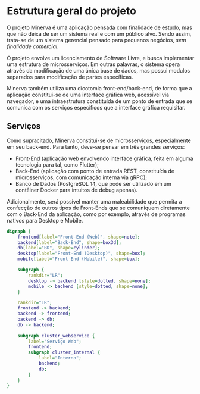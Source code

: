 # Estrutura geral do projeto

O projeto Minerva é uma aplicação pensada com finalidade de estudo, mas que
não deixa de ser um sistema real e com um público alvo. Sendo assim, trata-se
de um sistema gerencial pensado para pequenos negócios, *sem finalidade comercial*.

O projeto envolve um licenciamento de Software Livre, e busca implementar uma
estrutura de microsserviços. Em outras palavras, o sistema opera através da modificação
de uma única base de dados, mas possui modulos separados para modificação de partes
específicas.

Minerva também utiliza uma dicotomia front-end/back-end, de forma que a aplicação
constitui-se de uma interface gráfica web, acessível via navegador, e uma intraestrutura
constituída de um ponto de entrada que se comunica com os serviços específicos que
a interface gráfica requisitar.

## Serviços

Como supracitado, Minerva constitui-se de microsserviços, especialmente em seu back-end.
Para tanto, deve-se pensar em três grandes serviços:

- Front-End (aplicação web envolvendo interface gráfica, feita em alguma tecnologia
  para tal, como Flutter);
- Back-End (aplicação com ponto de entrada REST, constituída de microsserviços, com
  comunicação interna via gRPC);
- Banco de Dados (PostgreSQL 14, que pode ser utilizado em um contêiner Docker para
  intuitos de debug apenas).

Adicionalmente, será possível manter uma maleabilidade que permita a confecção de outros
tipos de Front-Ends que se comuniquem diretamente com o Back-End da aplicação, como
por exemplo, através de programas nativos para Desktop e Mobile.

```dot process
digraph {
	frontend[label="Front-End (Web)", shape=note];
	backend[label="Back-End", shape=box3d];
	db[label="BD", shape=cylinder];
	desktop[label="Front-End (Desktop)", shape=box];
	mobile[label="Front-End (Mobile)", shape=box];

	subgraph {
		rankdir="LR";
		desktop -> backend [style=dotted, shape=none];
		mobile -> backend [style=dotted, shape=none];
	}

	rankdir="LR";
    frontend -> backend;
	backend -> frontend;
	backend -> db;
	db -> backend;
	
	subgraph cluster_webservice {
		label="Serviço Web";
		frontend;
		subgraph cluster_internal {
			label="Interno";
		    backend;
			db;
		}
	}
}
```
